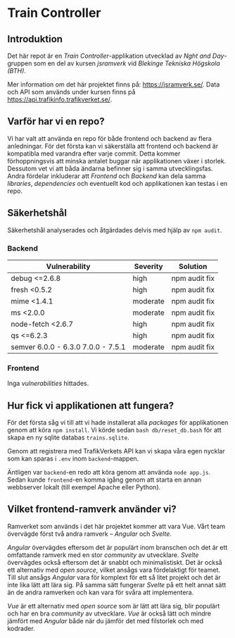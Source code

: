 # Train Controller

## Introduktion

Det här repot är en *Train Controller*-applikation utvecklad av *Nght and Day*-gruppen som en del av kursen *jsramverk* vid *Blekinge Tekniska Högskola (BTH)*.

Mer information om det här projektet finns på: https://jsramverk.se/. Data och API som används under kursen finns på https://api.trafikinfo.trafikverket.se/.

## Varför har vi en repo?

Vi har valt att använda en repo för både frontend och backend av flera anledningar. För det första kan vi säkerställa att frontend och backend är kompatibla med varandra efter varje commit. Detta kommer förhoppningsvis att minska antalet buggar när applikationen växer i storlek. Dessutom vet vi att båda ändarna befinner sig i samma utvecklingsfas. Andra fördelar inkluderar att *Frontend* och *Backend* kan dela samma *libraries*, *dependencies* och eventuellt kod och applikationen kan testas i en repo.

## Säkerhetshål

Säkerhetshål analyserades och åtgärdades delvis med hjälp av `npm audit`.

### Backend

| Vulnerability                       | Severity | Solution      |
| ----------------------------------- | -------  |---------------|
| debug  <=2.6.8                      | high     | npm audit fix |
| fresh  <0.5.2                       | high     | npm audit fix |
| mime  <1.4.1                        | moderate | npm audit fix |
| ms  <2.0.0                          | moderate | npm audit fix |
| node-fetch  <2.6.7                  | high     | npm audit fix |
| qs  <=6.2.3                         | high     | npm audit fix |
| semver  6.0.0 - 6.3.0 7.0.0 - 7.5.1 | moderate | npm audit fix |

### Frontend

Inga *vulnerabilities* hittades.

## Hur fick vi applikationen att fungera?

För det första såg vi till att vi hade installerat alla *packages* för applikationen genom att köra `npm install`. Vi körde sedan `bash db/reset_db.bash` för att skapa en ny sqlite databas `trains.sqlite`.

Genom att registrera med TrafikVerkets API kan vi skapa våra egen nycklar som kan sparas i `.env` inom `backend`-mappen.

Äntligen var `backend`-en redo att köra genom att använda `node app.js`. Sedan kunde `frontend`-en komma igång genom att starta en annan webbserver lokalt (till exempel Apache eller Python). 

## Vilket frontend-ramverk använder vi?

Ramverket som används i det här projektet kommer att vara Vue. Vårt team övervägde först två andra ramverk – *Angular* och *Svelte*.

*Angular* övervägdes eftersom det är populärt inom branschen och det är ett omfattande ramverk med en stor *community* av utvecklare. *Svelte* övervägdes också eftersom det är snabbt och minimalistiskt. Det är också ett alternativ med *open source*, vilket ansågs vara fördelaktigt för teamet. Till slut ansågs *Angular* vara för komplext för ett så litet projekt och det är inte lika lätt att lära sig. På samma sätt fungerar *Svelte* på ett helt annat sätt än de andra ramverken och kan vara för svåra att implementera.

*Vue* är ett alternativ med *open source* som är lätt att lära sig, blir populärt och har en bra *community* av utvecklare. *Vue* är också lätt och mindre jämfört med *Angular* både när du jämför det med filstorlek och med kodrader.
